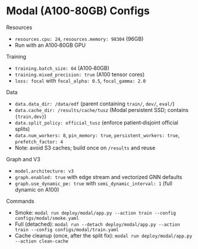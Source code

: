 # Modal (A100-80GB) Configs

Resources

- `resources.cpu: 24`, `resources.memory: 98304` (96GB)
- Run with an A100‑80GB GPU

Training

- `training.batch_size: 64` (A100‑80GB)
- `training.mixed_precision: true` (A100 tensor cores)
- `loss: focal` with `focal_alpha: 0.5`, `focal_gamma: 2.0`

Data

- `data.data_dir: /data/edf` (parent containing `train/`, `dev/`, `eval/`)
- `data.cache_dir: /results/cache/tusz` (Modal persistent SSD; contains `{train,dev}`)
- `data.split_policy: official_tusz` (enforce patient‑disjoint official splits)
- `data.num_workers: 8`, `pin_memory: true`, `persistent_workers: true`, `prefetch_factor: 4`
 - Note: avoid S3 caches; build once on `/results` and reuse

Graph and V3

- `model.architecture: v3`
- `graph.enabled: true` with edge stream and vectorized GNN defaults
- `graph.use_dynamic_pe: true` with `semi_dynamic_interval: 1` (full dynamic on A100)

Commands

- Smoke: `modal run deploy/modal/app.py --action train --config configs/modal/smoke.yaml`
- Full (detached): `modal run --detach deploy/modal/app.py --action train --config configs/modal/train.yaml`
 - Cache cleanup (once, after the split fix): `modal run deploy/modal/app.py --action clean-cache`
